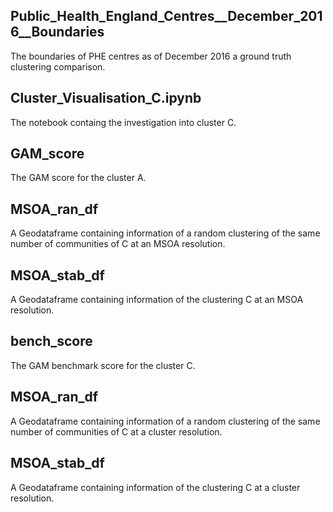 ## Public_Health_England_Centres__December_2016__Boundaries
The boundaries of PHE centres as of December 2016 a ground truth clustering comparison.

## Cluster_Visualisation_C.ipynb
The notebook containg the investigation into cluster C.

## GAM_score
The GAM score for the cluster A.

## MSOA_ran_df
A Geodataframe containing information of a random clustering of the same number of communities of C at an MSOA resolution.

## MSOA_stab_df
A Geodataframe containing information of the clustering C at an MSOA resolution.

## bench_score
The GAM benchmark score for the cluster C.

## MSOA_ran_df
A Geodataframe containing information of a random clustering of the same number of communities of C at a cluster resolution.

## MSOA_stab_df
A Geodataframe containing information of the clustering C at a cluster resolution.
